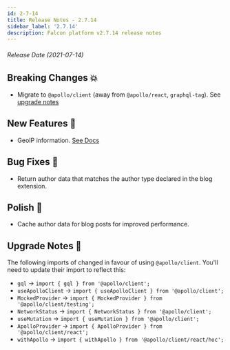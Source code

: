 ```yaml
---
id: 2-7-14
title: Release Notes - 2.7.14
sidebar_label: '2.7.14'
description: Falcon platform v2.7.14 release notes
---
```


###### Release Date (2021-07-14)

## Breaking Changes 💥

- Migrate to `@apollo/client` (away from `@apollo/react`, `graphql-tag`). See [upgrade notes](#upgrade-notes-)

## New Features 🚀

- GeoIP information. [See Docs](/docs/platform/geoip/overview)

## Bug Fixes 🐛

- Return author data that matches the author type declared in the blog extension.

## Polish 💅

- Cache author data for blog posts for improved performance.

## Upgrade Notes 📝

The following imports of changed in favour of using `@apollo/client`. You'll need to update their import to reflect this:

- `gql` -> `import { gql } from '@apollo/client';`
- `useApolloClient` -> `import { useApolloClient } from '@apollo/client';`
- `MockedProvider` -> `import { MockedProvider } from '@apollo/client/testing';`
- `NetworkStatus` -> `import { NetworkStatus } from '@apollo/client';`
- `useMutation` -> `import { useMutation } from '@apollo/client';`
- `ApolloProvider` -> `import { ApolloProvider } from '@apollo/client/react';`
- `withApollo` -> `import { withApollo } from '@apollo/client/react/hoc';`
